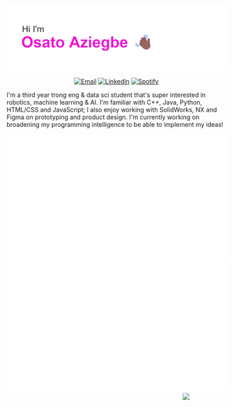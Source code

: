 <img align="center" src="https://github.com/osatohamen/osatohamen/blob/main/header.png" width="1500">
<p align="center">
<a href=""><img src="https://img.shields.io/badge/-osatoaziegbe-87c1ff?style=for-the-badge&amp;logo=GMail&amp;logoColor=white&amp;link=https://rishi.cx/" alt="Email"></a>
<a href="https://www.linkedin.com/in/osatohamen-aziegbe/"><img src="https://img.shields.io/badge/-osatohamen-ff66ce?style=for-the-badge&amp;logo=LinkedIn&amp;logoColor=white&amp;link=https://www.linkedin.com/in/osatohamen-aziegbe/" alt="LinkedIn"></a>
<a href="https://open.spotify.com/user/5v7vdgilr8kr8x29lm14ibfml"><img src="https://img.shields.io/badge/-osato_az-df48ff?style=for-the-badge&amp;logo=Spotify&amp;logoColor=white&amp;link=https://open.spotify.com/user/5v7vdgilr8kr8x29lm14ibfml" alt="Spotify"></a></p>

I'm a third year trong eng & data sci student that's super interested in robotics, machine learning & AI. I'm familiar with C++, Java, Python, HTML/CSS and JavaScript; I also enjoy working with SolidWorks, NX and Figma on prototyping and product design.
I'm currently working on broadening my programming intelligence to be able to implement my ideas! 
  
![](https://raw.githubusercontent.com/osatohamen/github-stats/master/generated/overview.svg)
![](https://raw.githubusercontent.com/osatohamen/github-stats/master/generated/languages.svg)
<img align= "right" src="https://github.com/osatohamen/osatohamen/assets/76673811/f9c4eabf-da4e-4c22-8398-55dae5597fb1" width="100">
